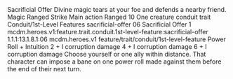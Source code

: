 <ability>
  <name>Sacrificial Offer</name>
  <flavor>Divine magic tears at your foe and defends a nearby friend.</flavor>
  <keywords>
    <keyword>Magic</keyword>
    <keyword>Ranged</keyword>
    <keyword>Strike</keyword>
  </keywords>
  <type>Main action</type>
  <distance>Ranged 10</distance>
  <target>One creature</target>
  <metadata>
    <class>conduit</class>
    <feature_type>trait</feature_type>
    <file_dpath>Conduit/1st-Level Features</file_dpath>
    <item_id>sacrificial-offer</item_id>
    <item_index>06</item_index>
    <item_name>Sacrificial Offer</item_name>
    <level>1</level>
    <scc>mcdm.heroes.v1:feature.trait.conduit.1st-level-feature:sacrificial-offer</scc>
    <scdc>1.1.1:13.1.8.1:06</scdc>
    <source>mcdm.heroes.v1</source>
    <type>feature/trait/conduit/1st-level-feature</type>
  </metadata>
  <effects>
    <effect type="roll">
      <roll>Power Roll + Intuition</roll>
      <t1>2 + I corruption damage</t1>
      <t2>4 + I corruption damage</t2>
      <t3>6 + I corruption damage</t3>
    </effect>
    <effect type="mundane">Choose yourself or one ally within distance. That character can impose a bane on one power roll made against them before the end of their next turn.</effect>
  </effects>
</ability>
